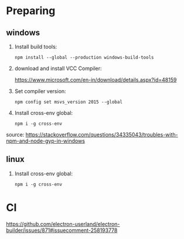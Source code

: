 # Preparing

## windows
1. Install build tools:

    `npm install --global --production windows-build-tools`

2. download and install VCC Compiler:

    https://www.microsoft.com/en-in/download/details.aspx?id=48159

3. Set compiler version:

    `npm config set msvs_version 2015 --global`

4. Install cross-env global:
   
   `npm i -g cross-env`


source:
https://stackoverflow.com/questions/34335043/troubles-with-npm-and-node-gyp-in-windows

## linux
1. Install cross-env global:
   
   `npm i -g cross-env`

# CI

https://github.com/electron-userland/electron-builder/issues/871#issuecomment-258193778